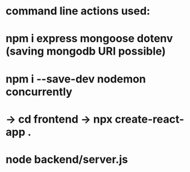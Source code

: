 # command line actions used:
# npm i express mongoose dotenv (saving mongodb URI possible)
# npm i --save-dev nodemon concurrently
# -> cd frontend -> npx create-react-app .
# node backend/server.js